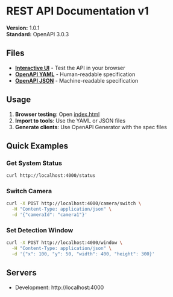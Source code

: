 # REST API Documentation v1

**Version:** 1.0.1  
**Standard:** OpenAPI 3.0.3

## Files

- [**Interactive UI**](./index.html) - Test the API in your browser
- [**OpenAPI YAML**](./openapi.yaml) - Human-readable specification
- [**OpenAPI JSON**](./openapi.json) - Machine-readable specification

## Usage

1. **Browser testing**: Open [index.html](./index.html)
2. **Import to tools**: Use the YAML or JSON files
3. **Generate clients**: Use OpenAPI Generator with the spec files

## Quick Examples

### Get System Status
```bash
curl http://localhost:4000/status
```

### Switch Camera
```bash
curl -X POST http://localhost:4000/camera/switch \
  -H "Content-Type: application/json" \
  -d '{"cameraId": "camera1"}'
```

### Set Detection Window
```bash
curl -X POST http://localhost:4000/window \
  -H "Content-Type: application/json" \
  -d '{"x": 100, "y": 50, "width": 400, "height": 300}'
```

## Servers

- Development: http://localhost:4000
